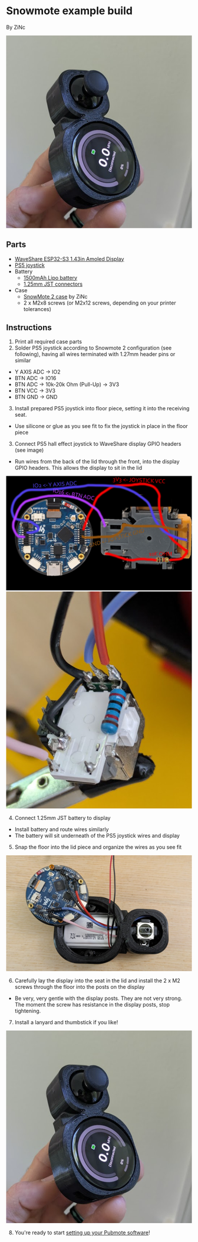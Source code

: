 # Snowmote example build

By ZiNc

![](snowmote2-assembly.png)

## Parts

- [WaveShare ESP32-S3 1.43in Amoled Display](https://www.waveshare.com/esp32-s3-touch-amoled-1.43.htm)
- [PS5 joystick](https://www.aliexpress.us/item/3256806823053436.html)
- Battery
  - [1500mAh Lipo battery](https://www.amazon.com/dp/B09DPNCLQZ)
  - [1.25mm JST connectors](https://www.amazon.com/dp/B088NQBF3V)
- Case
  - [SnowMote 2 case](https://www.printables.com/model/1410737) by ZiNc
  - 2 x M2x8 screws (or M2x12 screws, depending on your printer tolerances)

## Instructions

1. Print all required case parts
2. Solder PS5 joystick according to Snowmote 2 configuration (see following), having all wires terminated with 1.27mm header pins or similar
  - Y AXIS ADC -> IO2
  - BTN ADC -> IO16
  - BTN ADC -> 10k-20k Ohm (Pull-Up) -> 3V3
  - BTN VCC -> 3V3
  - BTN GND -> GND

3. Install prepared PS5 joystick into floor piece, setting it into the receiving seat.
  - Use silicone or glue as you see fit to fix the joystick in place in the floor piece

3. Connect PS5 hall effect joystick to WaveShare display GPIO headers (see image)
  - Run wires from the back of the lid through the front, into the display GPIO headers. This allows the display to sit in the lid

![](snowmote2-pinout.png)
![](snowmote2-wiring.png)

4. Connect 1.25mm JST battery to display
  - Install battery and route wires similarly
  - The battery will sit underneath of the PS5 joystick wires and display

5. Snap the floor into the lid piece and organize the wires as you see fit

![](snowmote2-battery.png)

6. Carefully lay the display into the seat in the lid and install the 2 x M2 screws through the floor into the posts on the display
  - Be very, very gentle with the display posts. They are not very strong. The moment the screw has resistance in the display posts, stop tightening.

7. Install a lanyard and thumbstick if you like!

![](snowmote2-assembly.png)

8. You're ready to start [setting up your Pubmote software](/docs/quick-start.md)!
